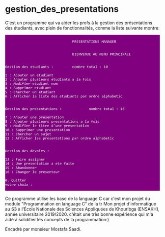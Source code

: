 # gestion_des_presentations

C'est un programme qui va aider les profs à la gestion des présentations des étudiants, avec plein de fonctionnalités, comme la liste suivante montre:

![](imgs/1.jpg)

Ce programme utilise les base de la language C car c'est mon projet du module "Programmation en language C" de la tr
Mon projet d'informatique au S3 à l'École Nationale des Sciences Appliquées de Khouribga (ENSAKH), année universitaire 2019/2020.
c'était une très bonne expérience qui m'a aidé à solidifier les concepts de la programmation:)

Encadré par monsieur Mostafa Saadi.
